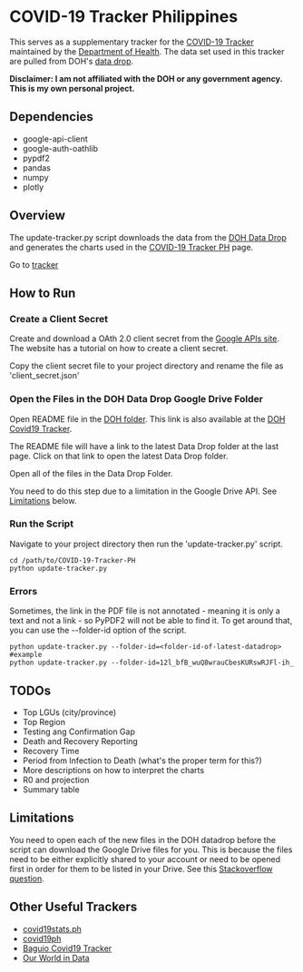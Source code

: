 # COVID-19 Tracker Philippines


This serves as a supplementary tracker for the [COVID-19 Tracker](https://www.doh.gov.ph/covid19tracker) maintained by the [Department of Health](https://www.doh.gov.ph/). The data set used in this tracker are pulled from DOH's [data drop](https://drive.google.com/drive/folders/1ZPPcVU4M7T-dtRyUceb0pMAd8ickYf8o).

**Disclaimer: I am not affiliated with the DOH or any government agency. This is my own personal project.**


## Dependencies
* google-api-client
* google-auth-oathlib
* pypdf2
* pandas
* numpy
* plotly

## Overview
The update-tracker.py script downloads the data from the [DOH Data Drop](https://drive.google.com/drive/folders/1ZPPcVU4M7T-dtRyUceb0pMAd8ickYf8o)
and generates the charts used in the [COVID-19 Tracker PH](https://donfiguerres.github.io/COVID-19-Tracker-PH/tracker)
page.

Go to [tracker](https://donfiguerres.github.io/COVID-19-Tracker-PH/tracker)

## How to Run
### Create a Client Secret
Create and download a OAth 2.0 client secret from the [Google APIs site](https://console.developers.google.com/).
The website has a tutorial on how to create a client secret.

Copy the client secret file to your project directory and rename the file as
'client_secret.json'
### Open the Files in the DOH Data Drop Google Drive Folder
Open README file in the [DOH folder](https://drive.google.com/drive/folders/1ZPPcVU4M7T-dtRyUceb0pMAd8ickYf8o).
This link is also available at the [DOH Covid19 Tracker](https://ncovtracker.doh.gov.ph/).

The README file will have a link to the latest Data Drop folder at the last page. Click on that link to open the latest Data Drop folder.

Open all of the files in the Data Drop Folder.

You need to do this step due to a limitation in the Google Drive API. See [Limitations](#limitations)
below.

### Run the Script
Navigate to your project directory then run the 'update-tracker.py' script.

    cd /path/to/COVID-19-Tracker-PH
    python update-tracker.py

### Errors
Sometimes, the link in the PDF file is not annotated - meaning it is only a text
and not a link - so PyPDF2 will not be able to find it. To get around that, you
can use the --folder-id option of the script.

    python update-tracker.py --folder-id=<folder-id-of-latest-datadrop>
    #example
    python update-tracker.py --folder-id=12l_bfB_wuQ8wrauCbesKURswRJFl-ih_

## TODOs
* Top LGUs (city/province)
* Top Region
* Testing ang Confirmation Gap
* Death and Recovery Reporting
* Recovery Time
* Period from Infection to Death (what's the proper term for this?)
* More descriptions on how to interpret the charts
* R0 and projection
* Summary table

## Limitations
You need to open each of the new files in the DOH datadrop before the script can
download the Google Drive files for you. This is because the files need to be
either explicitly shared to your account or need to be opened first in order
for them to be listed in your Drive. See this [Stackoverflow question](https://stackoverflow.com/questions/62414423/google-drive-api-list-files-in-a-shared-folder-that-are-i-have-not-accessed-ye).

## Other Useful Trackers
* [covid19stats.ph](https://covid19stats.ph/)
* [covid19ph](https://covid19ph.com/)
* [Baguio Covid19 Tracker](http://endcov19.baguio.gov.ph/)
* [Our World in Data](https://ourworldindata.org/coronavirus-data-explorer)

